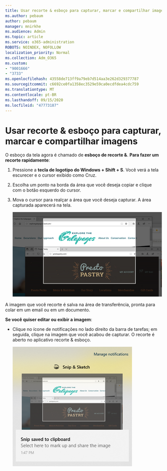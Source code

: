 ```yaml
---
title: Usar recorte & esboço para capturar, marcar e compartilhar imagens
ms.author: pebaum
author: pebaum
manager: mnirkhe
ms.audience: Admin
ms.topic: article
ms.service: o365-administration
ROBOTS: NOINDEX, NOFOLLOW
localization_priority: Normal
ms.collection: Adm_O365
ms.custom:
- "9001666"
- "3733"
ms.openlocfilehash: 43558de713ff9a79eb7d514aa3e262d329377787
ms.sourcegitcommit: c6692ce0fa1358ec3529e59ca0ecdfdea4cdc759
ms.translationtype: MT
ms.contentlocale: pt-BR
ms.lasthandoff: 09/15/2020
ms.locfileid: "47773187"
---
```

# <a name="use-snip--sketch-to-capture-mark-up-and-share-images"></a>Usar recorte & esboço para capturar, marcar e compartilhar imagens

O esboço da tela agora é chamado de **esboço de recorte &**. **Para fazer um recorte rapidamente**:

1. Pressione a **tecla de logotipo do Windows + Shift + S**. Você verá a tela escurecer e o cursor exibido como Cruz. 

2. Escolha um ponto na borda da área que você deseja copiar e clique com o botão esquerdo do cursor. 

3. Mova o cursor para realçar a área que você deseja capturar. A área capturada aparecerá na tela.

   ![imagem da seleção realçada](media/snipone.png)

A imagem que você recorte é salva na área de transferência, pronta para colar em um email ou em um documento. 

**Se você quiser editar ou exibir a imagem**: 

- Clique no ícone de notificações no lado direito da barra de tarefas; em seguida, clique na imagem que você acabou de capturar. O recorte é aberto no aplicativo recorte & esboço.

   ![imagem de exibição de imagem no aplicativo de recorte](media/sniptwo.png)
